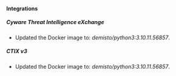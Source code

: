 #### Integrations
##### Cyware Threat Intelligence eXchange
- Updated the Docker image to: *demisto/python3:3.10.11.56857*.
##### CTIX v3
- Updated the Docker image to: *demisto/python3:3.10.11.56857*.
